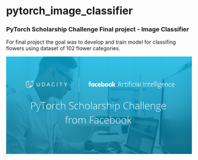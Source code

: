 # pytorch_image_classifier
### PyTorch Scholarship Challenge Final project - Image Classifier

For final project the goal was to develop and train model for classifing flowers using dataset of 102 flower categories.


![Pytorch Challenge logo](https://github.com/RuslanSalyakhov/pytorch_image_classifier/blob/main/assets/PyTorch-Scholarship-Challenge-from-Facebook-Udacity.png)
